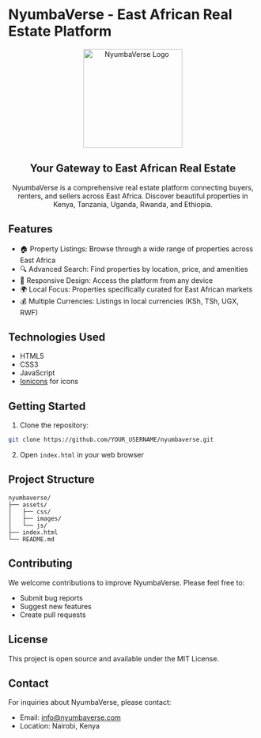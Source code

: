 # NyumbaVerse - East African Real Estate Platform

<div align="center">
  <img src="./assets/images/logo.png" alt="NyumbaVerse Logo" width="200"/>
  
  <h2>Your Gateway to East African Real Estate</h2>
  
  NyumbaVerse is a comprehensive real estate platform connecting buyers, renters, and sellers across East Africa. 
  Discover beautiful properties in Kenya, Tanzania, Uganda, Rwanda, and Ethiopia.
</div>

## Features

- 🏠 Property Listings: Browse through a wide range of properties across East Africa
- 🔍 Advanced Search: Find properties by location, price, and amenities
- 📱 Responsive Design: Access the platform from any device
- 🌍 Local Focus: Properties specifically curated for East African markets
- 💰 Multiple Currencies: Listings in local currencies (KSh, TSh, UGX, RWF)

## Technologies Used

- HTML5
- CSS3
- JavaScript
- [Ionicons](https://ionic.io/ionicons) for icons

## Getting Started

1. Clone the repository:
```bash
git clone https://github.com/YOUR_USERNAME/nyumbaverse.git
```

2. Open `index.html` in your web browser

## Project Structure

```
nyumbaverse/
├── assets/
│   ├── css/
│   ├── images/
│   └── js/
├── index.html
└── README.md
```

## Contributing

We welcome contributions to improve NyumbaVerse. Please feel free to:
- Submit bug reports
- Suggest new features
- Create pull requests

## License

This project is open source and available under the MIT License.

## Contact

For inquiries about NyumbaVerse, please contact:
- Email: info@nyumbaverse.com
- Location: Nairobi, Kenya

